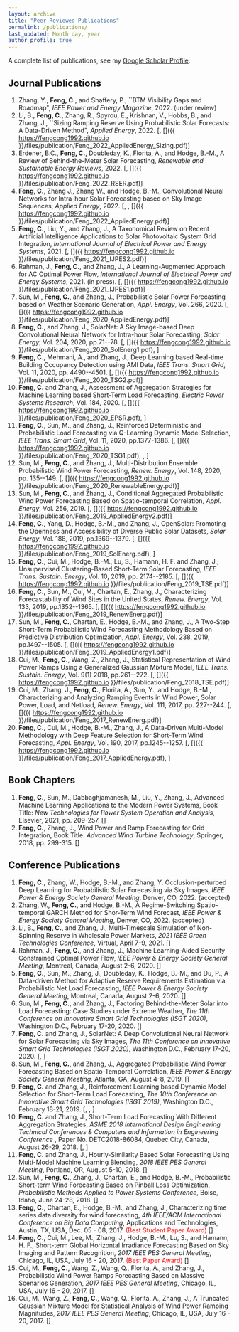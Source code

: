 ```yaml
---
layout: archive
title: "Peer-Reviewed Publications"
permalink: /publications/
last_updated: Month day, year
author_profile: true
---
```


A complete list of publications, see my [Google Scholar Profile](https://scholar.google.com/citations?user=pT_iWwoAAAAJ&hl=en). 


Journal Publications
------
1.  Zhang, Y., **Feng, C.**, and Shaffery, P., ``BTM Visibility Gaps and Roadmap", *IEEE Power and Energy Magazine*, 2022. (under review)
1.  Li, B., **Feng, C.**, Zhang, R., Spyrou, E., Krishnan, V., Hobbs, B., and Zhang, J., ``Sizing Ramping Reserve Using Probabilistic Solar Forecasts: A Data-Driven Method", *Applied Energy*, 2022. [<a href="https://www.sciencedirect.com/science/article/abs/pii/S0306261922002574"><i class='fas fa-link'></i></a>, [<i class='fas fa-file-pdf'></i>]({{ https://fengcong1992.github.io }}/files/publication/Feng_2022_AppliedEnergy_Sizing.pdf)]
1. Erdener, B.C., **Feng, C.**, Doubleday, K., Florita, A., and Hodge, B.-M., A Review of Behind-the-Meter Solar Forecasting, *Renewable and Sustainable Energy Reviews*, 2022. [<a href="https://www.sciencedirect.com/science/article/abs/pii/S1364032122001472"><i class='fas fa-link'></i></a>, [<i class='fas fa-file-pdf'></i>]({{ https://fengcong1992.github.io }}/files/publication/Feng_2022_RSER.pdf)]
1. **Feng, C.**, Zhang J., Zhang W., and Hodge, B.-M., Convolutional Neural Networks for Intra-hour Solar Forecasting based on Sky Image Sequences, *Applied Energy*, 2022. [<a href="https://www.sciencedirect.com/science/article/pii/S0306261921016639"><i class='fas fa-link'></i></a>, <a href="https://github.com/fengcong1992/SolarNet"><i class="fab fa-github"></i></a>, [<i class='fas fa-file-pdf'></i>]({{ https://fengcong1992.github.io }}/files/publication/Feng_2022_AppliedEnergy.pdf)]
1. **Feng, C.**, Liu, Y., and Zhang, J., A Taxonomical Review on Recent Artificial Intelligence Applications to Solar Photovoltaic System Grid Integration, *International Journal of Electrical Power and Energy Systems*, 2021. [<a href="https://www.sciencedirect.com/science/article/pii/S0142061521004154"><i class='fas fa-link'></i></a>, [<i class='fas fa-file-pdf'></i>]({{ https://fengcong1992.github.io }}/files/publication/Feng_2021_IJPES2.pdf)]
1. Rahman, J., **Feng, C.**, and Zhang, J., A Learning-Augmented Approach for AC Optimal Power Flow, *International Journal of Electrical Power and Energy Systems*, 2021. (in press). [<a href="https://www.sciencedirect.com/science/article/pii/S0142061521001484#!"><i class='fas fa-link'></i></a>, [<i class='fas fa-file-pdf'></i>]({{ https://fengcong1992.github.io }}/files/publication/Feng_2021_IJPES1.pdf)]
1. Sun, M., **Feng, C.**, and Zhang, J., Probabilistic Solar Power Forecasting based on Weather Scenario Generation, *Appl. Energy*, Vol. 266, 2020. [<a href="https://www.sciencedirect.com/science/article/pii/S0306261920303354"><i class='fas fa-link'></i></a>, [<i class='fas fa-file-pdf'></i>]({{ https://fengcong1992.github.io }}/files/publication/Feng_2020_AppliedEnergy.pdf)]
1. **Feng, C.**, and Zhang, J., SolarNet: A Sky Image-based Deep Convolutional Neural Network for Intra-hour Solar Forecasting, *Solar Energy*, Vol. 204, 2020, pp.71--78. [<a href="https://www.sciencedirect.com/science/article/abs/pii/S0038092X20303285"><i class='fas fa-link'></i></a>, [<i class='fas fa-file-pdf'></i>]({{ https://fengcong1992.github.io }}/files/publication/Feng_2020_SolEnerg1.pdf), <a href="https://github.com/fengcong1992/SolarNet"><i class="fab fa-github"></i></a>]
1. **Feng, C.**, Mehmani, A., and Zhang, J., Deep Learning based Real-time Building Occupancy Detection using AMI Data, *IEEE Trans. Smart Grid*, Vol. 11, 2020, pp. 4490--4501. [<a href="https://ieeexplore.ieee.org/document/9043691"><i class='fas fa-link'></i></a>, [<i class='fas fa-file-pdf'></i>]({{ https://fengcong1992.github.io }}/files/publication/Feng_2020_TSG2.pdf)]
1. **Feng, C.** and Zhang, J., Assessment of Aggregation Strategies for Machine Learning based Short-Term Load Forecasting, *Electric Power Systems Research*, Vol. 184, 2020. [<a href="https://www.sciencedirect.com/science/article/pii/S0378779620301103?casa_token=GQA_HMdnjCgAAAAA:R-zBB9xkzI5UojbQffdZU788afjVrccN2PazaC1-Skj9qIGq59TMHCXnR0-sBZudAu3Ud1C1MA"><i class='fas fa-link'></i></a>, [<i class='fas fa-file-pdf'></i>]({{ https://fengcong1992.github.io }}/files/publication/Feng_2020_EPSR.pdf), <a href="https://ieee-dataport.org/documents/short-term-load-forecasting-data-hierarchical-advanced-metering-infrastructure-and-weather"><i class='fas fa-database'></i></a>]
1.	 **Feng, C.**, Sun, M., and Zhang, J., Reinforced Deterministic and Probabilistic Load Forecasting via Q-Learning Dynamic Model Selection, *IEEE Trans. Smart Grid*, Vol. 11, 2020, pp.1377-1386. [<a href="https://ieeexplore.ieee.org/document/8813103"><i class='fas fa-link'></i></a>, [<i class='fas fa-file-pdf'></i>]({{ https://fengcong1992.github.io }}/files/publication/Feng_2020_TSG1.pdf), <a href="https://github.com/fengcong1992/QLearningForecast"><i class="fab fa-github"></i></a>, <a href="https://ieee-dataport.org/documents/short-term-load-forecasting-data-hierarchical-advanced-metering-infrastructure-and-weather"><i class='fas fa-database'></i></a>]
1.	 Sun, M., **Feng, C.**, and Zhang, J., Multi-Distribution Ensemble Probabilistic Wind Power Forecasting, *Renew. Energy*, Vol. 148, 2020, pp. 135--149. [<a href="https://www.sciencedirect.com/science/article/pii/S0960148119318397?casa_token=9whAql-Z-4cAAAAA:gUC8SNPuRTLr3rvkDfqQoUJbB0e0_hCKpRXgJbrc38jsjZE2TCzFKPZY6b_YWVoa-6KKW3FgMQ"><i class='fas fa-link'></i></a>, [<i class='fas fa-file-pdf'></i>]({{ https://fengcong1992.github.io }}/files/publication/Feng_2020_RenewableEnergy.pdf)]
1.	 Sun, M., **Feng, C.**, and Zhang, J., Conditional Aggregated Probabilistic Wind Power Forecasting Based on Spatio-temporal Correlation, *Appl. Energy*, Vol. 256, 2019. [<a href="https://www.sciencedirect.com/science/article/abs/pii/S0306261919315296"><i class='fas fa-link'></i></a>, [<i class='fas fa-file-pdf'></i>]({{ https://fengcong1992.github.io }}/files/publication/Feng_2019_AppliedEnergy2.pdf)]
1.	 **Feng, C.**, Yang, D., Hodge, B.-M., and Zhang, J., OpenSolar: Promoting the Openness and Accessibility of Diverse Public Solar Datasets, *Solar Energy*, Vol. 188, 2019, pp.1369--1379. [<a href="https://www.sciencedirect.com/science/article/abs/pii/S0038092X19306693"><i class='fas fa-link'></i></a>, [<i class='fas fa-file-pdf'></i>]({{ https://fengcong1992.github.io }}/files/publication/Feng_2019_SolEnerg.pdf), <a href="https://github.com/fengcong1992/OpenSolar"><i class="fab fa-github"></i></a>]
1.	 **Feng, C.**, Cui, M., Hodge, B.-M., Lu, S., Hamann, H. F. and Zhang, J., Unsupervised Clustering-Based Short-Term Solar Forecasting, *IEEE Trans. Sustain. Energy*, Vol. 10, 2019, pp. 2174--2185. [<a href="https://ieeexplore.ieee.org/document/8536427"><i class='fas fa-link'></i></a>, [<i class='fas fa-file-pdf'></i>]({{ https://fengcong1992.github.io }}/files/publication/Feng_2019_TSE.pdf)]
1.	 **Feng, C.**, Sun, M., Cui, M., Chartan, E., Zhang, J., Characterizing Forecastability of Wind Sites in the United States,  *Renew. Energy*, Vol. 133, 2019, pp.1352--1365. [<a href="https://www.sciencedirect.com/science/article/pii/S0960148118310358?casa_token=xASc24daRjgAAAAA:Aq1pKwKKoMDjuWTPyguaz9tCtXNOmgNhHYzprauDV72ERgS0SqW-TQByLXtPwlcM52foJDeFsg"><i class='fas fa-link'></i></a>, [<i class='fas fa-file-pdf'></i>]({{ https://fengcong1992.github.io }}/files/publication/Feng_2019_RenewEnerg.pdf)]
1.	 Sun, M., **Feng, C.**, Chartan, E., Hodge, B.-M., and Zhang, J., A Two-Step Short-Term Probabilistic Wind Forecasting Methodology Based on Predictive Distribution Optimization, *Appl. Energy*, Vol. 238, 2019, pp.1497--1505. [<a href="https://www.sciencedirect.com/science/article/abs/pii/S0306261919301692"><i class='fas fa-link'></i></a>, [<i class='fas fa-file-pdf'></i>]({{ https://fengcong1992.github.io }}/files/publication/Feng_2019_AppliedEnergy1.pdf)]
1.	 Cui, M., **Feng, C.**, Wang, Z., Zhang, J., Statistical Representation of Wind Power Ramps Using a Generalized Gaussian Mixture Model, *IEEE Trans. Sustain. Energy*, Vol. 9(1) 2018, pp.261--272. [<a href="https://ieeexplore.ieee.org/document/7981390"><i class='fas fa-link'></i></a>, [<i class='fas fa-file-pdf'></i>]({{ https://fengcong1992.github.io }}/files/publication/Feng_2018_TSE.pdf)]
1.	 Cui, M., Zhang, J., **Feng, C.**, Florita, A., Sun, Y., and Hodge, B.-M., Characterizing and Analyzing Ramping Events in Wind Power, Solar Power, Load, and Netload, *Renew. Energy*, Vol. 111, 2017, pp. 227--244. [<a href="https://www.sciencedirect.com/science/article/abs/pii/S0960148117302975"><i class='fas fa-link'></i></a>, [<i class='fas fa-file-pdf'></i>]({{ https://fengcong1992.github.io }}/files/publication/Feng_2017_RenewEnerg.pdf)]
1.	**Feng, C.**, Cui, M., Hodge, B.-M., Zhang, J., A Data-Driven Multi-Model Methodology with Deep Feature Selection for Short-Term Wind Forecasting, *Appl. Energy*, Vol. 190, 2017, pp.1245--1257. [<a href="https://www.sciencedirect.com/science/article/pii/S0306261917300508"><i class='fas fa-link'></i></a>, [<i class='fas fa-file-pdf'></i>]({{ https://fengcong1992.github.io }}/files/publication/Feng_2017_AppliedEnergy.pdf), <a href="https://github.com/UTD-DOES/M3"><i class="fab fa-github"></i></a>]
	
Book Chapters
------
1. **Feng, C.**, Sun, M., Dabbaghjamanesh, M., Liu, Y., Zhang, J., Advanced Machine Learning Applications to the Modern Power Systems, Book Title: *New Technologies for Power System Operation and Analysis*, Elsevier, 2021, pp. 209-257. [<a href="https://www.sciencedirect.com/science/article/pii/B9780128201688000079"><i class='fas fa-link'></i></a>]
1. **Feng, C.**, Zhang, J., Wind Power and Ramp Forecasting for Grid Integration, Book Title: *Advanced Wind Turbine Technology*, Springer, 2018, pp. 299-315. [<a href="https://www.springerprofessional.de/en/wind-power-and-ramp-forecasting-for-grid-integration/15743392"><i class='fas fa-link'></i></a>]

Conference Publications
------
1. **Feng, C.**, Zhang, W.,  Hodge, B.-M., and Zhang, Y. Occlusion-perturbed Deep Learning for Probabilistic Solar Forecasting via Sky Images, *IEEE Power \& Energy Society General Meeting*, Denver, CO, 2022. (accepted)  
1. Zhang, W., **Feng, C.**, and Hodge, B.-M., A Regime-Switching Spatio-temporal GARCH Method for Shor-Term Wind Forecast, *IEEE Power & Energy Society General Meeting*, Denver, CO, 2022. (accepted)  
1. Li, B., **Feng, C.**, and Zhang, J., Multi-Timescale Simulation of Non-Spinning Reserve in Wholesale Power Markets, *2021 IEEE Green Technologies Conference*, Virtual, April 7-9, 2021. [<a href="https://ieeexplore.ieee.org/document/9458538"><i class='fas fa-link'></i></a>] 
1. Rahman, J., **Feng, C.**, and Zhang, J., Machine Learning-Aided Security Constrained Optimal Power Flow, *IEEE Power & Energy Society General Meeting*, Montreal, Canada, August 2-6, 2020. [<a href="https://ieeexplore.ieee.org/abstract/document/9281941"><i class='fas fa-link'></i></a>]  
1. **Feng, C.**, Sun, M., Zhang, J., Doubleday, K., Hodge, B.-M., and Du, P., A Data-driven Method for Adaptive Reserve Requirements Estimation via Probabilistic Net Load Forecasting, *IEEE Power & Energy Society General Meeting*, Montreal, Canada, August 2-6, 2020. [<a href="https://ieeexplore.ieee.org/document/9282155"><i class='fas fa-link'></i></a>]
1.	Sun, M., **Feng, C.**, and Zhang, J., Factoring Behind-the-Meter Solar into Load Forecasting: Case Studies under Extreme Weather, *The 11th Conference on Innovative Smart Grid Technologies (ISGT 2020)*, Washington D.C., February 17-20, 2020. [<a href="https://ieeexplore.ieee.org/abstract/document/9087791/"><i class='fas fa-link'></i></a>]
1. **Feng, C.** and Zhang, J., SolarNet: A Deep Convolutional Neural Network for Solar Forecasting via Sky Images, *The 11th Conference on Innovative Smart Grid Technologies (ISGT 2020)*, Washington D.C., February 17-20, 2020. [<a href="https://ieeexplore.ieee.org/document/9087703"><i class='fas fa-link'></i></a>, <a href="https://github.com/fengcong1992/SolarNet"><i class="fab fa-github"></i></a>]
1. Sun, M., **Feng, C.**,  and Zhang, J., Aggregated Probabilistic Wind Power Forecasting Based on Spatio-Temporal Correlation, *IEEE Power & Energy Society General Meeting*, Atlanta, GA, August 4-8, 2019. [<a href="https://ieeexplore.ieee.org/document/8973912"><i class='fas fa-link'></i></a>]
1. **Feng, C.** and Zhang, J., Reinforcement Learning based Dynamic Model Selection for Short-Term Load Forecasting, *The 10th Conference on Innovative Smart Grid Technologies (ISGT 2019)*, Washington D.C., February 18-21, 2019. [<a href="https://ieeexplore.ieee.org/abstract/document/8791671/?casa_token=78XnFr6yKH8AAAAA:Q0UKf_plNRuc2jmVK9AhzQCuDSD08yFJSX9JG7ytMTLXcUAivIviLHI4nztpQyDJEQINSt94ag"><i class='fas fa-link'></i></a>, <a href="https://github.com/fengcong1992/QLearningForecast"><i class="fab fa-github"></i></a>, <a href="https://ieee-dataport.org/documents/short-term-load-forecasting-data-hierarchical-advanced-metering-infrastructure-and-weather"><i class='fas fa-database'></i></a>]
1. **Feng, C.** and Zhang, J., Short-Term Load Forecasting With Different Aggregation Strategies, *ASME 2018 International Design Engineering Technical Conferences & Computers and Information in Engineering Conference* , Paper No. DETC2018-86084, Quebec City, Canada, August 26-29, 2018. [<a href="https://asmedigitalcollection.asme.org/IDETC-CIE/proceedings-abstract/IDETC-CIE2018/51753/V02AT03A019/273556"><i class='fas fa-link'></i></a>, <a href="https://ieee-dataport.org/documents/short-term-load-forecasting-data-hierarchical-advanced-metering-infrastructure-and-weather"><i class='fas fa-database'></i></a>]
1. **Feng, C.**  and Zhang, J., Hourly-Similarity Based Solar Forecasting Using Multi-Model Machine Learning Blending, *2018 IEEE PES General Meeting*, Portland, OR, August 5-10, 2018. [<a href="https://ieeexplore.ieee.org/document/8586091"><i class='fas fa-link'></i></a>]
1. Sun, M., **Feng, C.**,  Zhang, J., Chartan, E., and Hodge, B.-M., Probabilistic Short-term Wind Forecasting Based on Pinball Loss Optimization, *Probabilistic Methods Applied to Power Systems Conference*, Boise, Idaho, June 24-28, 2018. [<a href="https://ieeexplore.ieee.org/document/8440347"><i class='fas fa-link'></i></a>]
1. **Feng, C.**, Chartan, E., Hodge, B.-M., and Zhang, J., Characterizing time series data diversity for wind forecasting, *4th IEEE/ACM International Conference on Big Data Computing*, Applications and Technologies, Austin, TX, USA, Dec. 05 - 08, 2017. <span style="color:red">(Best Student Paper Award)</span> [<a href="https://dl.acm.org/doi/10.1145/3148055.3148065"><i class='fas fa-link'></i></a>]
1. **Feng, C.**, Cui, M., Lee, M., Zhang, J., Hodge, B.-M., Lu, S., and Hamann, H. F., Short-term Global Horizontal Irradiance Forecasting Based on Sky Imaging and Pattern Recognition, *2017 IEEE PES General Meeting*, Chicago, IL, USA, July 16 - 20, 2017. <span style="color:red">(Best Paper Award)</span> [<a href="https://ieeexplore.ieee.org/document/8274480"><i class='fas fa-link'></i></a>]
1. Cui, M., **Feng, C.**, Wang, Z., Wang, Q., Florita, A., and Zhang, J., Probabilistic Wind Power Ramps Forecasting Based on Massive Scenarios Generation, *2017 IEEE PES General Meeting*, Chicago, IL, USA, July 16 - 20, 2017. [<a href="https://ieeexplore.ieee.org/document/8274394"><i class='fas fa-link'></i></a>]
1. Cui, M., Wang, Z., **Feng, C.**, Wang, Q., Florita, A., Zhang, J., A Truncated Gaussian Mixture Model for Statistical Analysis of Wind Power Ramping Magnitudes, *2017 IEEE PES General Meeting*, Chicago, IL, USA, July 16 - 20, 2017. [<a href="https://ieeexplore.ieee.org/abstract/document/8274558"><i class='fas fa-link'></i></a>]

